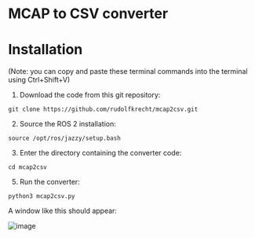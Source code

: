# MCAP to CSV converter

# Installation
(Note: you can copy and paste these terminal commands into the terminal using Ctrl+Shift+V)

1. Download the code from this git repository:

```git clone https://github.com/rudolfkrecht/mcap2csv.git```

2. Source the ROS 2 installation:

```source /opt/ros/jazzy/setup.bash```

3. Enter the directory containing the converter code:

```cd mcap2csv```

5. Run the converter:

```python3 mcap2csv.py```

A window like this should appear:

![image](https://github.com/user-attachments/assets/1f00ff9c-ad3e-4f40-8f78-e4e9a50331c9)
